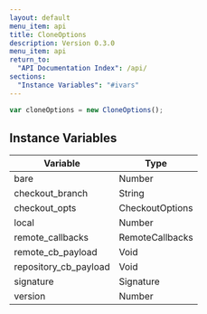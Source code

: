 ```yaml
---
layout: default
menu_item: api
title: CloneOptions
description: Version 0.3.0
menu_item: api
return_to:
  "API Documentation Index": /api/
sections:
  "Instance Variables": "#ivars"
---
```


```js
var cloneOptions = new CloneOptions();
```

## <a name="ivars"></a>Instance Variables

| Variable | Type |
| --- | --- |
| <a name="bare"></a>bare | Number |
| <a name="checkout_branch"></a>checkout_branch | String |
| <a name="checkout_opts"></a>checkout_opts | CheckoutOptions |
| <a name="local"></a>local | Number |
| <a name="remote_callbacks"></a>remote_callbacks | RemoteCallbacks |
| <a name="remote_cb_payload"></a>remote_cb_payload | Void |
| <a name="repository_cb_payload"></a>repository_cb_payload | Void |
| <a name="signature"></a>signature | Signature |
| <a name="version"></a>version | Number |

